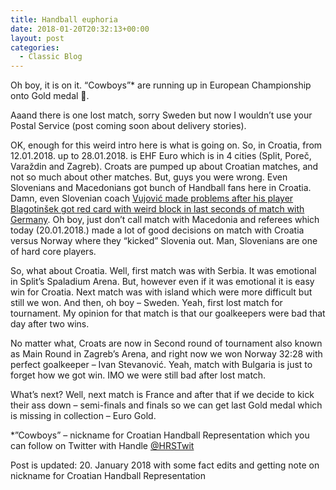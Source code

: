 ```yaml
---
title: Handball euphoria
date: 2018-01-20T20:32:13+00:00
layout: post
categories:
  - Classic Blog
---
```

Oh boy, it is on it. &#8220;Cowboys&#8221;* are running up in European Championship onto Gold medal &#x1f3c5;.

Aaand there is one lost match, sorry Sweden but now I wouldn&#8217;t use your Postal Service (post coming soon about delivery stories).

OK, enough for this weird intro here is what is going on. So, in Croatia, from 12.01.2018. up to 28.01.2018. is EHF Euro which is in 4 cities (Split, Poreč, Varaždin and Zagreb). Croats are pumped up about Croatian matches, and not so much about other matches. But, guys you were wrong. Even Slovenians and Macedonians got bunch of Handball fans here in Croatia. Damn, even Slovenian coach <a href="http://cro2018.ehf-euro.com/newsdetail/reichmanns-penalty-secures-lucky-draw-for-germany/" rel="nofollow">Vujović made problems after his player Blagotinšek got red card with weird block in last seconds of match with Germany</a>. Oh boy, just don&#8217;t call match with Macedonia and referees which today (20.01.2018.) made a lot of good decisions on match with Croatia versus Norway where they &#8220;kicked&#8221; Slovenia out. Man, Slovenians are one of hard core players.

So, what about Croatia. Well, first match was with Serbia. It was emotional in Split&#8217;s Spaladium Arena. But, however even if it was emotional it is easy win for Croatia. Next match was with island which were more difficult but still we won. And then, oh boy &#8211; Sweden. Yeah, first lost match for tournament. My opinion for that match is that our goalkeepers were bad that day after two wins.

No matter what, Croats are now in Second round of tournament also known as Main Round in Zagreb&#8217;s Arena, and right now we won Norway 32:28 with perfect goalkeeper &#8211; Ivan Stevanović. Yeah, match with Bulgaria is just to forget how we got win. IMO we were still bad after lost match.

What&#8217;s next? Well, next match is France and after that if we decide to kick their ass down &#8211; semi-finals and finals so we can get last Gold medal which is missing in collection &#8211; Euro Gold.

*&#8221;Cowboys&#8221; &#8211; nickname for Croatian Handball Representation which you can follow on Twitter with Handle <a href="https://twitter.com/HRStwitt" rel="nofollow">@HRSTwit</a>

Post is updated: 20. January 2018 with some fact edits and getting note on nickname for Croatian Handball Representation